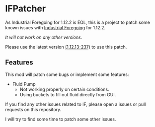 # IFPatcher

As Industrial Foregoing for 1.12.2 is EOL, this is a project to patch some known issues with [Industrial Foregoing](https://www.curseforge.com/minecraft/mc-mods/industrial-foregoing) for 1.12.2.

*It will not work on any other versions.*

Please use the latest version [(1.12.13-237)](https://www.curseforge.com/minecraft/mc-mods/industrial-foregoing/files/2745321) to use this patch.

## Features

This mod will patch some bugs or implement some features:

- Fluid Pump
  - Not working properly on certain conditions.
  - Using buckets to fill out fluid directly from GUI.

If you find any other issues related to IF, please open a issues or pull requests on this repository.

I will try to find some time to patch some other issues.

